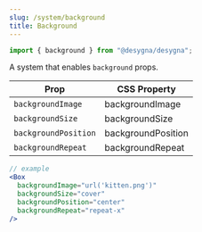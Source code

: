 ```yaml
---
slug: /system/background
title: Background
---
```


```js
import { background } from "@desygna/desygna";
```

A system that enables `background` props.

| Prop                 | CSS Property       |
| -------------------- | ------------------ |
| `backgroundImage`    | backgroundImage    |
| `backgroundSize`     | backgroundSize     |
| `backgroundPosition` | backgroundPosition |
| `backgroundRepeat`   | backgroundRepeat   |

```jsx
// example
<Box
  backgroundImage="url('kitten.png')"
  backgroundSize="cover"
  backgroundPosition="center"
  backgroundRepeat="repeat-x"
/>
```
